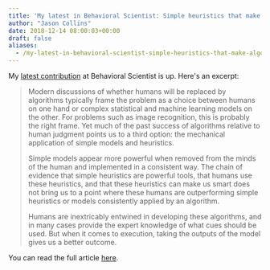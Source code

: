 ```yaml
---
title: 'My latest in Behavioral Scientist: Simple heuristics that make algorithms smart'
author: "Jason Collins"
date: 2018-12-14 08:00:03+00:00
draft: false
aliases:
  - /my-latest-in-behavioral-scientist-simple-heuristics-that-make-algorithms-smart
---
```


My [latest contribution](http://behavioralscientist.org/simple-heuristics-that-make-algorithms-smart/) at Behavioral Scientist is up. Here's an excerpt:

>Modern discussions of whether humans will be replaced by algorithms typically frame the problem as a choice between humans on one hand or complex statistical and machine learning models on the other. For problems such as image recognition, this is probably the right frame. Yet much of the past success of algorithms relative to human judgment points us to a third option: the mechanical application of simple models and heuristics.
>
>Simple models appear more powerful when removed from the minds of the human and implemented in a consistent way. The chain of evidence that simple heuristics are powerful tools, that humans use these heuristics, and that these heuristics can make us smart does not bring us to a point where these humans are outperforming simple heuristics or models consistently applied by an algorithm.
>
>Humans are inextricably entwined in developing these algorithms, and in many cases provide the expert knowledge of what cues should be used. But when it comes to execution, taking the outputs of the model gives us a better outcome.

You can read the full article [here](http://behavioralscientist.org/simple-heuristics-that-make-algorithms-smart/).
